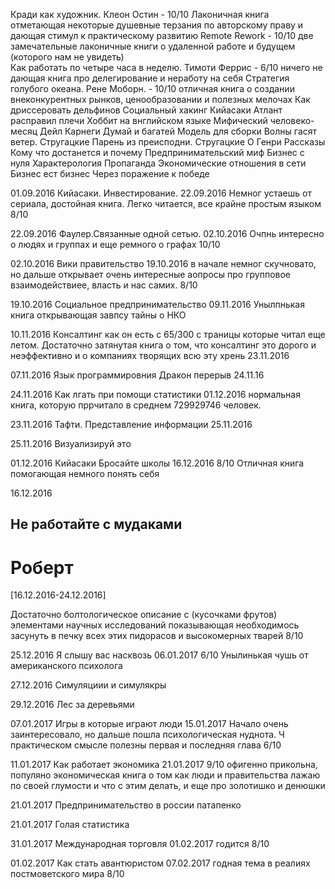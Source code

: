 Кради как художник. Клеон Остин - 10/10 Лаконичная книга отметающая некоторые душевные терзания по авторскому праву и дающая стимул к практическому развитию
Remote
Rework - 10/10 две замечательные лаконичные книги о удаленной работе и будущем (которого нам не увидеть)  
Как работать по четыре часа в неделю. Тимоти Феррис - 6/10 ничего не дающая книга про делегирование и неработу на себя
Стратегия голубого океана. Рене Моборн. - 10/10 отличная книга о создании внеконкурентных рынков, ценообразовании и полезных мелочах
Как дриссеровать дельфинов
Социальный хакинг
Кийасаки
Атлант расправил плечи
Хоббит на внглийском языке
Мифический человеко-месяц
Дейл Карнеги
Думай и багатей
Модель для сборки
Волны гасят ветер. Стругацкие
Парень из преисподни. Стругацкие
О Генри Рассказы
Кому что достанется и почему
Предпринимательский миф
Бизнес с нуля
Характерология
Пропаганда
Экономические отношения в сети
Бизнес ест бизнес
Через поражение к победе




01.09.2016 Кийасаки. Инвестирование. 22.09.2016 Немног устаешь от сериала, достойная книга. Легко читается, все крайне простым языком 8/10

22.09.2016 Фаулер.Связанные одной сетью. 02.10.2016 Очпнь интересно о людях и группах и еще ремного о графах 10/10

02.10.2016 Вики правительство 19.10.2016 в начале немног скучновато, но дальше открывает очень интересные аопросы про групповое взаимодействиее, власть и нас самих. 8/10

19.10.2016 Социальное предпринимательство 09.11.2016 Унылпнькая книга открывающая завпсу тайны о НКО

10.11.2016 Консалтинг как он есть с 65/300 с траницы которые читал еще летом. Достаточно затянутая книга о том, что консалтинг это дорого и неэффективно и о компаниях творящих всю эту хрень  23.11.2016 
  
07.11.2016 Язык программировния Дракон перерыв 24.11.16

24.11.2016 Как лгать при помощи статистики 01.12.2016 нормальная книга, которую пррчитало в среднем 729929746 человек.

23.11.2016 Тафти. Представление информации 25.11.2016

25.11.2016 Визуализируй это

01.12.2016 Кийасаки Бросайте школы 16.12.2016 8/10 Отличная книга помогающая немного понять себя

16.12.2016

## Не работайте с мудаками
# Роберт
[16.12.2016-24.12.2016]

Достаточно болтологическое описание с (кусочками фрутов) элементами научных исследований показывающая необходимось засунуть в печку всех этих пидорасов и высокомерных тварей
8/10 

25.12.2016 Я слышу вас насквозь 06.01.2017  6/10 Унылинькая чушь от американского психолога

27.12.2016 Симуляциии и симулякры

29.12.2016 Лес за деревьями

07.01.2017 Игры в которые играют люди 15.01.2017 Начало очень заинтересовало, но дальше пошла психологическая нуднота. Ч практическом смысле полезны первая и последняя глава 6/10

11.01.2017 Как работает экономика 21.01.2017 9/10 офигенно прикольна, популяно экономическая книга о том как люди и правительства лажаю по своей глумости и что с этим делать, и еще про золотишко и денюшки
 
21.01.2017 Предпринимательство в россии патапенко

21.01.2017 Голая статистика

31.01.2017 Международная торговля 01.02.2017 годится 8/10

01.02.2017 Как стать авантюристом 07.02.2017 годная тема в реалиях постмоветского мира 8/10


